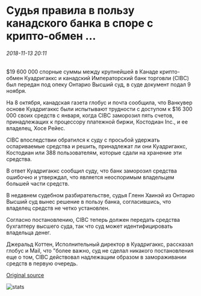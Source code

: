 # Судья правила в пользу канадского банка в споре с крипто-обмен ...

###### 2018-11-13 20:11

$19 600 000 спорные суммы между крупнейшей в Канаде крипто-обмен Куадригаккс и канадский Императорский банк торговли (CIBC) был передан под опеку Онтарио Высший суд, в суде документ подал 9 ноября.

На 8 октября, канадская газета глобус и почта сообщила, что Ванкувер основе Куадригаккс были испытывают трудности с доступом к $16 300 000 своих средств с января, когда CIBC заморозил пять счетов, принадлежащих к процессору платежной биржи, Костодиан Inc., и ее владелец, Хосе Рейес.

CIBC впоследствии обратился к суду с просьбой удержать оспариваемые средства и решить, принадлежат ли они Куадригаккс, Костодиан или 388 пользователям, которые сдали на хранение эти средства.

В ответ Куадригаккс сообщил суду, что банк заморозил средства ошибочно и утверждал, что является неоспоримым владельцем большей части средств.

В недавнем судебном разбирательстве, судья Гленн Хаинэй из Онтарио Высший суд вынес решение в пользу банка, согласившись, что владелец средств не четко установлен.

Согласно постановлению, CIBC теперь должен передать средства бухгалтеру высшего суда, так что суд может идентифицировать владельца денег.

Джеральд Коттен, Исполнительный директор в Куадригаккс, рассказал глобус и Mail, что "более важно, суд не сделал никакого постановления еще о том, CIBC действовал надлежащим образом в замораживании средств в первую очередь.

[Original source](https://cointelegraph.com/news/judge-rules-in-favor-of-canadian-bank-in-dispute-with-crypto-exchange)

![stats](https://c.statcounter.com/11760860/0/a89fa40b/1/ "stats")